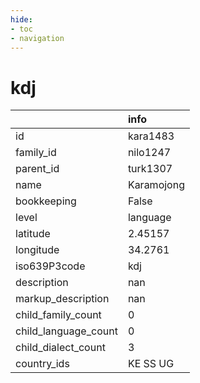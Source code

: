 ```yaml
---
hide:
- toc
- navigation
---
```

# kdj
|                      | info       |
|:---------------------|:-----------|
| id                   | kara1483   |
| family_id            | nilo1247   |
| parent_id            | turk1307   |
| name                 | Karamojong |
| bookkeeping          | False      |
| level                | language   |
| latitude             | 2.45157    |
| longitude            | 34.2761    |
| iso639P3code         | kdj        |
| description          | nan        |
| markup_description   | nan        |
| child_family_count   | 0          |
| child_language_count | 0          |
| child_dialect_count  | 3          |
| country_ids          | KE SS UG   |